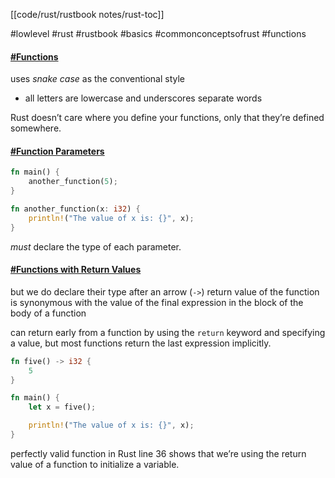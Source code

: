 [[code/rust/rustbook notes/rust-toc]]

#lowlevel #rust #rustbook #basics #commonconceptsofrust #functions 
#### [#Functions](https://doc.rust-lang.org/book/ch03-03-how-functions-work.html#functions)

uses _snake case_ as the conventional style
- all letters are lowercase and underscores separate words  

Rust doesn’t care where you define your functions, only that they’re defined somewhere.

#### [#Function Parameters](https://doc.rust-lang.org/book/ch03-03-how-functions-work.html#function-parameters)
```rust
fn main() {
    another_function(5);
}

fn another_function(x: i32) {
    println!("The value of x is: {}", x);
}
```
_must_ declare the type of each parameter.

#### [#Functions with Return Values](https://doc.rust-lang.org/book/ch03-03-how-functions-work.html#functions-with-return-values)

but we do declare their type after an arrow (`->`)
return value of the function is synonymous with the value of the final expression in the block of the body of a function

can return early from a function by using the `return` keyword and specifying a value, but most functions return the last expression implicitly.

```rust
fn five() -> i32 {
    5
}

fn main() {
    let x = five();

    println!("The value of x is: {}", x);
}
```
perfectly valid function in Rust
line 36 shows that we’re using the return value of a function to initialize a variable.

